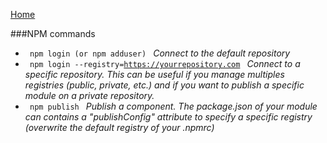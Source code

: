 [Home](../README.md) 

###NPM commands

- <code> npm login (or npm adduser) </code>
_Connect to the default repository_ 
- <code> npm login --registry=https://yourrepository.com </code> 
_Connect to a specific repository. This can be useful if you manage multiples registries (public, private, etc.) and if you want to publish a specific module on a private repository._
- <code> npm publish </code>
_Publish a component. The package.json of your module can contains a "publishConfig" attribute to specify a specific registry (overwrite the default registry of your .npmrc)_  


